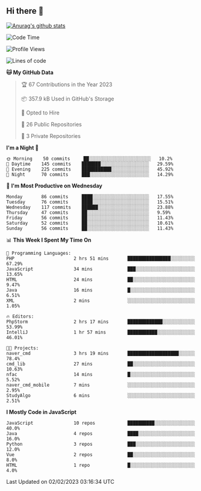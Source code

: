 ## Hi there 👋

[![Anurag's github stats](https://github-readme-stats.vercel.app/api?username=Songwonseok)](https://github.com/anuraghazra/github-readme-stats)



<!--START_SECTION:waka-->
![Code Time](http://img.shields.io/badge/Code%20Time-2%2C039%20hrs%2013%20mins-blue)

![Profile Views](http://img.shields.io/badge/Profile%20Views-1-blue)

![Lines of code](https://img.shields.io/badge/From%20Hello%20World%20I%27ve%20Written-3%20Million%20lines%20of%20code-blue)

**🐱 My GitHub Data** 

> 🏆 67 Contributions in the Year 2023
 > 
> 📦 357.9 kB Used in GitHub's Storage 
 > 
> 💼 Opted to Hire
 > 
> 📜 26 Public Repositories 
 > 
> 🔑 3 Private Repositories  
 > 
**I'm a Night 🦉** 

```text
🌞 Morning    50 commits     ██░░░░░░░░░░░░░░░░░░░░░░░   10.2% 
🌆 Daytime    145 commits    ███████░░░░░░░░░░░░░░░░░░   29.59% 
🌃 Evening    225 commits    ███████████░░░░░░░░░░░░░░   45.92% 
🌙 Night      70 commits     ███░░░░░░░░░░░░░░░░░░░░░░   14.29%

```
📅 **I'm Most Productive on Wednesday** 

```text
Monday       86 commits     ████░░░░░░░░░░░░░░░░░░░░░   17.55% 
Tuesday      76 commits     ████░░░░░░░░░░░░░░░░░░░░░   15.51% 
Wednesday    117 commits    ██████░░░░░░░░░░░░░░░░░░░   23.88% 
Thursday     47 commits     ██░░░░░░░░░░░░░░░░░░░░░░░   9.59% 
Friday       56 commits     ██░░░░░░░░░░░░░░░░░░░░░░░   11.43% 
Saturday     52 commits     ██░░░░░░░░░░░░░░░░░░░░░░░   10.61% 
Sunday       56 commits     ██░░░░░░░░░░░░░░░░░░░░░░░   11.43%

```


📊 **This Week I Spent My Time On** 

```text
💬 Programming Languages: 
PHP                      2 hrs 51 mins       ████████████████░░░░░░░░░   67.29% 
JavaScript               34 mins             ███░░░░░░░░░░░░░░░░░░░░░░   13.65% 
HTML                     24 mins             ██░░░░░░░░░░░░░░░░░░░░░░░   9.47% 
Java                     16 mins             █░░░░░░░░░░░░░░░░░░░░░░░░   6.51% 
XML                      2 mins              ░░░░░░░░░░░░░░░░░░░░░░░░░   1.05%

🔥 Editors: 
PhpStorm                 2 hrs 17 mins       █████████████░░░░░░░░░░░░   53.99% 
IntelliJ                 1 hr 57 mins        ███████████░░░░░░░░░░░░░░   46.01%

🐱‍💻 Projects: 
naver_cmd                3 hrs 19 mins       ███████████████████░░░░░░   78.4% 
cmd_lib                  27 mins             ██░░░░░░░░░░░░░░░░░░░░░░░   10.63% 
nfac                     14 mins             █░░░░░░░░░░░░░░░░░░░░░░░░   5.52% 
naver_cmd_mobile         7 mins              ░░░░░░░░░░░░░░░░░░░░░░░░░   2.95% 
StudyAlgo                6 mins              ░░░░░░░░░░░░░░░░░░░░░░░░░   2.51%

```

**I Mostly Code in JavaScript** 

```text
JavaScript               10 repos            ██████████░░░░░░░░░░░░░░░   40.0% 
Java                     4 repos             ████░░░░░░░░░░░░░░░░░░░░░   16.0% 
Python                   3 repos             ███░░░░░░░░░░░░░░░░░░░░░░   12.0% 
Vue                      2 repos             ██░░░░░░░░░░░░░░░░░░░░░░░   8.0% 
HTML                     1 repo              █░░░░░░░░░░░░░░░░░░░░░░░░   4.0%

```



 Last Updated on 02/02/2023 03:16:34 UTC
<!--END_SECTION:waka-->
